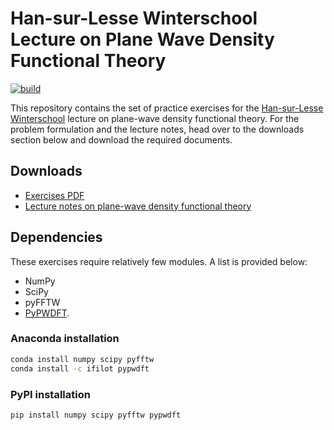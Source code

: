 # Han-sur-Lesse Winterschool Lecture on Plane Wave Density Functional Theory

[![build](https://github.com/ifilot/hsl-pwdft-exercises/actions/workflows/build.yml/badge.svg)](https://github.com/ifilot/hsl-pwdft-exercises/actions/workflows/build.yml)

This repository contains the set of practice exercises for the [Han-sur-Lesse
Winterschool](https://www.han-sur-lesse-winterschool.nl/) lecture on plane-wave
density functional theory. For the problem formulation and the lecture notes,
head over to the downloads section below and download the required documents.

## Downloads

* [Exercises PDF](https://github.com/ifilot/hsl-pwdft-exercises-latex/releases/latest/download/hsl-2024-pwdft-exercises.pdf)
* [Lecture notes on plane-wave density functional theory](https://github.com/ifilot/pwdft-lecture-notes/releases/latest/download/pwdft-filot.pdf)

## Dependencies

These exercises require relatively few modules. A list is provided below:
* NumPy
* SciPy
* pyFFTW
* [PyPWDFT](https://pypwdft.imc-tue.nl/).

### Anaconda installation

```bash
conda install numpy scipy pyfftw
conda install -c ifilot pypwdft
```

### PyPI installation

```bash
pip install numpy scipy pyfftw pypwdft
```